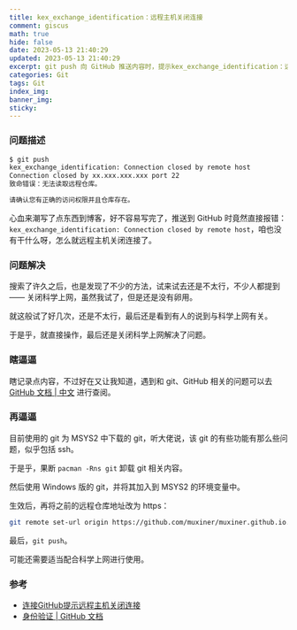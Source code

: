 ```yaml
---
title: kex_exchange_identification：远程主机关闭连接
comment: giscus
math: true
hide: false
date: 2023-05-13 21:40:29
updated: 2023-05-13 21:40:29
excerpt: git push 向 GitHub 推送内容时，提示kex_exchange_identification：远程主机关闭连接。
categories: Git
tags: Git
index_img:
banner_img:
sticky:
---
```


### 问题描述

```zsh
$ git push
kex_exchange_identification: Connection closed by remote host
Connection closed by xx.xxx.xxx.xxx port 22
致命错误：无法读取远程仓库。

请确认您有正确的访问权限并且仓库存在。
```

心血来潮写了点东西到博客，好不容易写完了，推送到 GitHub 时竟然直接报错：`kex_exchange_identification: Connection closed by remote host`，咱也没有干什么呀，怎么就远程主机关闭连接了。

### 问题解决

搜索了许久之后，也是发现了不少的方法，试来试去还是不太行，不少人都提到 —— 关闭科学上网，虽然我试了，但是还是没有卵用。

就这般试了好几次，还是不太行，最后还是看到有人的说到与科学上网有关。

于是乎，就直接操作，最后还是关闭科学上网解决了问题。

### 瞎逼逼

瞎记录点内容，不过好在又让我知道，遇到和 git、GitHub 相关的问题可以去 [GitHub 文档 | 中文](https://docs.github.com/zh) 进行查阅。

### 再逼逼

目前使用的 git 为 MSYS2 中下载的 git，听大佬说，该 git 的有些功能有那么些问题，似乎包括 ssh。

于是乎，果断 `pacman -Rns git` 卸载 git 相关内容。

然后使用 Windows 版的 git，并将其加入到 MSYS2 的环境变量中。

生效后，再将之前的远程仓库地址改为 https：

```zsh
git remote set-url origin https://github.com/muxiner/muxiner.github.io.git
```

最后，`git push`。

可能还需要适当配合科学上网进行使用。

### 参考

+ [连接GitHub提示远程主机关闭连接](https://blog.csdn.net/qq_43431735/article/details/106031021)
+ [身份验证 | GitHub 文档](https://docs.github.com/zh/authentication)
